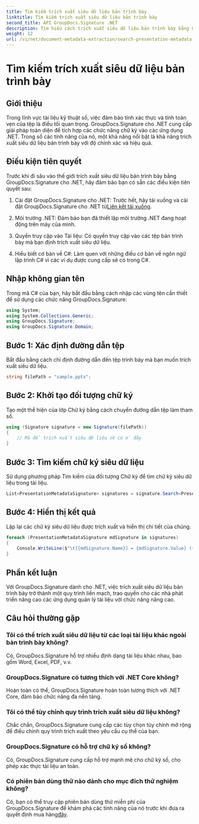 ```yaml
---
title: Tìm kiếm trích xuất siêu dữ liệu bản trình bày
linktitle: Tìm kiếm trích xuất siêu dữ liệu bản trình bày
second_title: API GroupDocs.Signature .NET
description: Tìm hiểu cách trích xuất siêu dữ liệu bản trình bày bằng GroupDocs.Signature cho .NET. Nâng cao khả năng quản lý tài liệu của bạn một cách dễ dàng.
weight: 12
url: /vi/net/document-metadata-extraction/search-presentation-metadata-extraction/
---
```


# Tìm kiếm trích xuất siêu dữ liệu bản trình bày

## Giới thiệu
Trong lĩnh vực tài liệu kỹ thuật số, việc đảm bảo tính xác thực và tính toàn vẹn của tệp là điều tối quan trọng. GroupDocs.Signature cho .NET cung cấp giải pháp toàn diện để tích hợp các chức năng chữ ký vào các ứng dụng .NET. Trong số các tính năng của nó, một khả năng nổi bật là khả năng trích xuất siêu dữ liệu bản trình bày với độ chính xác và hiệu quả.
## Điều kiện tiên quyết
Trước khi đi sâu vào thế giới trích xuất siêu dữ liệu bản trình bày bằng GroupDocs.Signature cho .NET, hãy đảm bảo bạn có sẵn các điều kiện tiên quyết sau:
1.  Cài đặt GroupDocs.Signature cho .NET: Trước hết, hãy tải xuống và cài đặt GroupDocs.Signature cho .NET từ[Liên kết tải xuống](https://releases.groupdocs.com/signature/net/).
   
2. Môi trường .NET: Đảm bảo bạn đã thiết lập môi trường .NET đang hoạt động trên máy của mình.
   
3. Quyền truy cập vào Tài liệu: Có quyền truy cập vào các tệp bản trình bày mà bạn định trích xuất siêu dữ liệu.
   
4. Hiểu biết cơ bản về C#: Làm quen với những điều cơ bản về ngôn ngữ lập trình C# vì các ví dụ được cung cấp sẽ có trong C#.

## Nhập không gian tên
Trong mã C# của bạn, hãy bắt đầu bằng cách nhập các vùng tên cần thiết để sử dụng các chức năng GroupDocs.Signature:
```csharp
using System;
using System.Collections.Generic;
using GroupDocs.Signature;
using GroupDocs.Signature.Domain;
```
## Bước 1: Xác định đường dẫn tệp
Bắt đầu bằng cách chỉ định đường dẫn đến tệp trình bày mà bạn muốn trích xuất siêu dữ liệu.
```csharp
string filePath = "sample.pptx";
```
## Bước 2: Khởi tạo đối tượng chữ ký
Tạo một thể hiện của lớp Chữ ký bằng cách chuyển đường dẫn tệp làm tham số.
```csharp
using (Signature signature = new Signature(filePath))
{
    // Mã để trích xuất siêu dữ liệu sẽ có ở đây
}
```
## Bước 3: Tìm kiếm chữ ký siêu dữ liệu
Sử dụng phương pháp Tìm kiếm của đối tượng Chữ ký để tìm chữ ký siêu dữ liệu trong tài liệu.
```csharp
List<PresentationMetadataSignature> signatures = signature.Search<PresentationMetadataSignature>(SignatureType.Metadata);
```
## Bước 4: Hiển thị kết quả
Lặp lại các chữ ký siêu dữ liệu được trích xuất và hiển thị chi tiết của chúng.
```csharp
foreach (PresentationMetadataSignature mdSignature in signatures)
{
    Console.WriteLine($"\t[{mdSignature.Name}] = {mdSignature.Value} ({mdSignature.Type})");
}
```

## Phần kết luận
Với GroupDocs.Signature dành cho .NET, việc trích xuất siêu dữ liệu bản trình bày trở thành một quy trình liền mạch, trao quyền cho các nhà phát triển nâng cao các ứng dụng quản lý tài liệu với chức năng nâng cao.
## Câu hỏi thường gặp
### Tôi có thể trích xuất siêu dữ liệu từ các loại tài liệu khác ngoài bản trình bày không?
Có, GroupDocs.Signature hỗ trợ nhiều định dạng tài liệu khác nhau, bao gồm Word, Excel, PDF, v.v.
### GroupDocs.Signature có tương thích với .NET Core không?
Hoàn toàn có thể, GroupDocs.Signature hoàn toàn tương thích với .NET Core, đảm bảo chức năng đa nền tảng.
### Tôi có thể tùy chỉnh quy trình trích xuất siêu dữ liệu không?
Chắc chắn, GroupDocs.Signature cung cấp các tùy chọn tùy chỉnh mở rộng để điều chỉnh quy trình trích xuất theo yêu cầu cụ thể của bạn.
### GroupDocs.Signature có hỗ trợ chữ ký số không?
Có, GroupDocs.Signature cung cấp hỗ trợ mạnh mẽ cho chữ ký số, cho phép xác thực tài liệu an toàn.
### Có phiên bản dùng thử nào dành cho mục đích thử nghiệm không?
 Có, bạn có thể truy cập phiên bản dùng thử miễn phí của GroupDocs.Signature để khám phá các tính năng của nó trước khi đưa ra quyết định mua hàng[đây](https://releases.groupdocs.com/).
